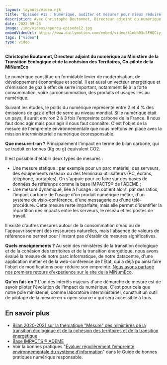 ```yaml
---
layout: layouts/video.njk
title: "Épisode #12 : Numérique, auditer et mesurer pour mieux réduire son impact"
description: Avec Christophe Boutonnet, Directeur adjoint du numérique au Ministère de la Transition Ecologique et de la cohésion des Territoires, Co-pilote de la MiNumEco
date: 2022-09-23
image: /img/videos/apercu-episode12.jpg
embedVideoUrl: https://www.dailymotion.com/embed/video/k1nbh93c3FHQCiyjIC8
tags: ["video"]
type: video
---
```


**Christophe Boutonnet, Directeur adjoint du numérique au Ministère de la Transition Ecologique et de la cohésion des Territoires, Co-pilote de la MiNumEco**

Le numérique constitue un formidable levier de modernisation, de développement économique et social. Il est aussi un vecteur énergétique et d'émission de gaz à effet de serre important, notamment lié à la forte consommation, voire surconsommation, des produits et usages liés au numérique.

Suivant les études, le poids du numérique représente entre 2 et 4 % des émissions de gaz à effet de serre au niveau mondial. Si le numérique était un pays, il aurait environ 2 à 3 fois l'empreinte carbone de la France. Il nous faut donc agir mais pour agir il nous faut connaître. C'est l'objet de la mesure de l'empreinte environnementale que nous mettons en place avec la mission interministérielle numérique écoresponsable.

**Que mesure-t-on ?** Principalement l'impact en terme de bilan carbone, qui se traduit en tonnes (Kg ou g) équivalent CO2.

Il est possible d'établir deux types de mesures :
- Une mesure statique : par exemple pour un parc matériel, des serveurs, des équipements réseaux ou des terminaux utilisateurs (PC, écrans, téléphone, portables). On s'appuie pour ce faire sur des bases de données de référence comme la base IMPACTS® de l'ADEME ;
- Une mesure dynamique, liée à l'usage : on obtient alors, par des ratios, l'impact carbone de l'usage d'un produit numérique métier, d'un système de visio-conférence, d'une messagerie ou d'une télé-procédure. Cette mesure reste imparfaite, mais elle permet d'identifier la répartition des impacts entre les serveurs, le réseau et les postes de travail.

Il existe d'autres mesures autour de la consommation d'eau ou de l'appauvrissement des ressources naturelles, mais l'absence de valeurs de référence ne permet pour l'instant pas d'établir de mesures significatives.

**Quels enseignements ?** Au sein des ministères de la transition écologique et de la cohésion des territoires et de la transition énergétique, nous avons évalué la mesure de notre parc informatique, de notre datacentre, d'une application métier et de la web-conférence de l'Etat, qui a déjà pu ainsi faire l'objet de modifications pour réduire son empreinte. [Nous avons partagé nos premiers retours d'expérience sur le site de la MiNumEco](/docs/2022/plan-action/mte/FDR-NE-Bilan-mesure-MTE.pdf).

**Qu'en fait-on ?** L'un des intérêts majeurs d'une démarche de mesure est de savoir piloter l'évolution de l'impact du numérique. C'est pour cela que notre pôle ministériel, comme laboratoire interministériel, construit un outil de pilotage de la mesure en « open source » qui sera accessible à tous.

## En savoir plus

* [Bilan 2020-2021 sur la thématique "Mesure" des ministères de la transition écologique et de la cohésion des territoires et de la transition énergétique](/docs/2022/plan-action/mte/FDR-NE-Bilan-mesure-MTE.pdf)
* [Base IMPACTS ® ADEME](https://base-impacts.ademe.fr/)
* Voir la bonnes pratiques "[Évaluer régulièrement l’empreinte environnementale du système d’information](https://ecoresponsable.numerique.gouv.fr/publications/bonnes-pratiques/mesure-et-evaluation/evaluer-empreinte-environnementale/)" dans le Guide de bonnes pratiques numérique responsable.
